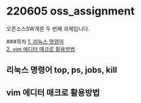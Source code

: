 # 220605 oss_assignment
 오픈소스SW개론 두 번째 과제입니다.  
  
  
 ###목차
 [1. 리눅스 명령어](#리눅스-명령어-top,-ps,-jobs,-kill)  
 [2. vim 에디터 매크로 활용방법](#vim-에디터-매크로-활용방법)  
  
  

## 리눅스 명령어 top, ps, jobs, kill



## vim 에디터 매크로 활용방법
